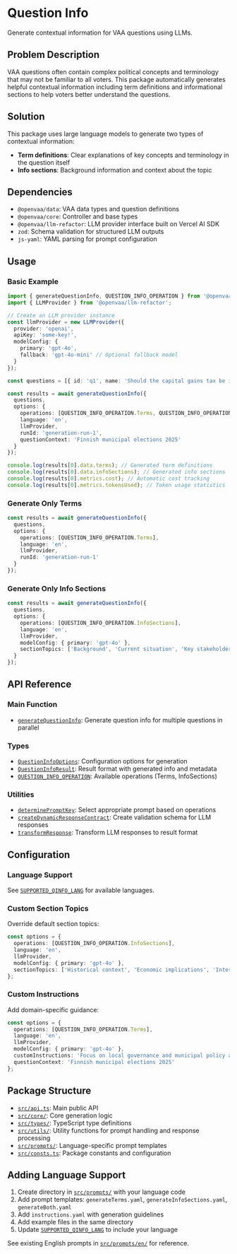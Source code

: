 # Question Info

Generate contextual information for VAA questions using LLMs.

## Problem Description

VAA questions often contain complex political concepts and terminology that may not be familiar to all voters. This package automatically generates helpful contextual information including term definitions and informational sections to help voters better understand the questions.

## Solution

This package uses large language models to generate two types of contextual information:

- **Term definitions**: Clear explanations of key concepts and terminology in the question itself
- **Info sections**: Background information and context about the topic

## Dependencies

- `@openvaa/data`: VAA data types and question definitions
- `@openvaa/core`: Controller and base types
- `@openvaa/llm-refactor`: LLM provider interface built on Vercel AI SDK
- `zod`: Schema validation for structured LLM outputs
- `js-yaml`: YAML parsing for prompt configuration

## Usage

### Basic Example

```typescript
import { generateQuestionInfo, QUESTION_INFO_OPERATION } from '@openvaa/question-info';
import { LLMProvider } from '@openvaa/llm-refactor';

// Create an LLM provider instance
const llmProvider = new LLMProvider({
  provider: 'openai',
  apiKey: 'some-key!',
  modelConfig: {
    primary: 'gpt-4o',
    fallback: 'gpt-4o-mini' // Optional fallback model
  }
});

const questions = [{ id: 'q1', name: 'Should the capital gains tax be increased?' }];

const results = await generateQuestionInfo({
  questions,
  options: {
    operations: [QUESTION_INFO_OPERATION.Terms, QUESTION_INFO_OPERATION.InfoSections],
    language: 'en',
    llmProvider,
    runId: 'generation-run-1',
    questionContext: 'Finnish municipal elections 2025'
  }
});

console.log(results[0].data.terms); // Generated term definitions
console.log(results[0].data.infoSections); // Generated info sections
console.log(results[0].metrics.cost); // Automatic cost tracking
console.log(results[0].metrics.tokensUsed); // Token usage statistics
```

### Generate Only Terms

```typescript
const results = await generateQuestionInfo({
  questions,
  options: {
    operations: [QUESTION_INFO_OPERATION.Terms],
    language: 'en',
    llmProvider,
    runId: 'generation-run-1'
  }
});
```

### Generate Only Info Sections

```typescript
const results = await generateQuestionInfo({
  questions,
  options: {
    operations: [QUESTION_INFO_OPERATION.InfoSections],
    language: 'en',
    llmProvider,
    modelConfig: { primary: 'gpt-4o' },
    sectionTopics: ['Background', 'Current situation', 'Key stakeholders']
  }
});
```

## API Reference

### Main Function

- [`generateQuestionInfo`](src/api.ts): Generate question info for multiple questions in parallel

### Types

- [`QuestionInfoOptions`](src/types/generationOptions.ts): Configuration options for generation
- [`QuestionInfoResult`](src/types/generationResult.ts): Result format with generated info and metadata
- [`QUESTION_INFO_OPERATION`](src/types/generationOptions.ts): Available operations (Terms, InfoSections)

### Utilities

- [`determinePromptKey`](src/utils/determinePrompt.ts): Select appropriate prompt based on operations
- [`createDynamicResponseContract`](src/utils/schemaGenerator.ts): Create validation schema for LLM responses
- [`transformResponse`](src/utils/responseTransformer.ts): Transform LLM responses to result format

## Configuration

### Language Support

See [`SUPPORTED_QINFO_LANG`](src/consts.ts) for available languages.

### Custom Section Topics

Override default section topics:

```typescript
const options = {
  operations: [QUESTION_INFO_OPERATION.InfoSections],
  language: 'en',
  llmProvider,
  modelConfig: { primary: 'gpt-4o' },
  sectionTopics: ['Historical context', 'Economic implications', 'International comparison']
};
```

### Custom Instructions

Add domain-specific guidance:

```typescript
const options = {
  operations: [QUESTION_INFO_OPERATION.Terms],
  language: 'en',
  llmProvider,
  modelConfig: { primary: 'gpt-4o' },
  customInstructions: 'Focus on local governance and municipal policy aspects',
  questionContext: 'Finnish municipal elections 2025'
};
```

## Package Structure

- [`src/api.ts`](src/api.ts): Main public API
- [`src/core/`](src/core/): Core generation logic
- [`src/types/`](src/types/): TypeScript type definitions
- [`src/utils/`](src/utils/): Utility functions for prompt handling and response processing
- [`src/prompts/`](src/prompts/): Language-specific prompt templates
- [`src/consts.ts`](src/consts.ts): Package constants and configuration

## Adding Language Support

1. Create directory in [`src/prompts/`](src/prompts/) with your language code
2. Add prompt templates: `generateTerms.yaml`, `generateInfoSections.yaml`, `generateBoth.yaml`
3. Add `instructions.yaml` with generation guidelines
4. Add example files in the same directory
5. Update [`SUPPORTED_QINFO_LANG`](src/consts.ts) to include your language

See existing English prompts in [`src/prompts/en/`](src/prompts/en/) for reference.

